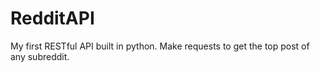 # RedditAPI
My first RESTful API built in python. Make requests to get the top post of any subreddit.
